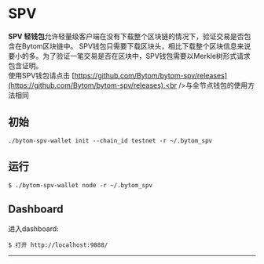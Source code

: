 # SPV

**SPV 轻钱包**允许轻量级客户端在没有下载整个区块链的情况下，验证交易是否包含在Bytom区块链中。 SPV钱包只需要下载区块头，相比下载整个区块信息来说要小的多。为了验证一笔交易是否在区块中，SPV钱包需要以Merkle树形式请求包含证明。<br />使用SPV钱包请点击 [https://github.com/Bytom/bytom-spv/releases](https://github.com/Bytom/bytom-spv/releases).<br />与全节点钱包的使用方法相同

<a name="57ec8f1e"></a>
## 初始

```
./bytom-spv-wallet init --chain_id testnet -r ~/.bytom_spv
```

<a name="4c763bb6"></a>
## 运行

```
$ ./bytom-spv-wallet node -r ~/.bytom_spv
```

<a name="Dashboard"></a>
## Dashboard

进入dashboard:

```
$ 打开 http://localhost:9888/
```

---

